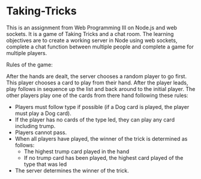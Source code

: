 # Taking-Tricks

This is an assignment from Web Programming III on Node.js and web sockets. It is a game of Taking Tricks and a chat room. The learning objectives are to create a working server in Node using web sockets, complete a chat function between multiple people and complete a game for multiple players.

Rules of the game:

After the hands are dealt, the server chooses a random player to go first. This player chooses a card to play from their hand. After the player leads, play follows in sequence up the list and back around to the initial player. The other players play one of the cards from there hand following these rules:
*	Players must follow type if possible (if a Dog card is played, the player must play a Dog card).
*	If the player has no cards of the type led, they can play any card including trump.
*	Players cannot pass.
*	When all players have played, the winner of the trick is determined as follows:
    * The highest trump card played in the hand
    * If no trump card has been played, the highest card played of the type that was led
*	The server determines the winner of the trick.
